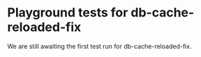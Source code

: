 # Playground tests for db-cache-reloaded-fix
We are still awaiting the first test run for db-cache-reloaded-fix.
